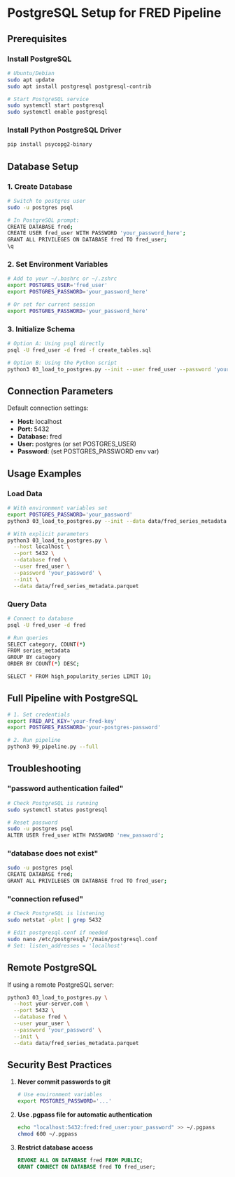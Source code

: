 # PostgreSQL Setup for FRED Pipeline

## Prerequisites

### Install PostgreSQL

```bash
# Ubuntu/Debian
sudo apt update
sudo apt install postgresql postgresql-contrib

# Start PostgreSQL service
sudo systemctl start postgresql
sudo systemctl enable postgresql
```

### Install Python PostgreSQL Driver

```bash
pip install psycopg2-binary
```

## Database Setup

### 1. Create Database

```bash
# Switch to postgres user
sudo -u postgres psql

# In PostgreSQL prompt:
CREATE DATABASE fred;
CREATE USER fred_user WITH PASSWORD 'your_password_here';
GRANT ALL PRIVILEGES ON DATABASE fred TO fred_user;
\q
```

### 2. Set Environment Variables

```bash
# Add to your ~/.bashrc or ~/.zshrc
export POSTGRES_USER='fred_user'
export POSTGRES_PASSWORD='your_password_here'

# Or set for current session
export POSTGRES_PASSWORD='your_password_here'
```

### 3. Initialize Schema

```bash
# Option A: Using psql directly
psql -U fred_user -d fred -f create_tables.sql

# Option B: Using the Python script
python3 03_load_to_postgres.py --init --user fred_user --password 'your_password'
```

## Connection Parameters

Default connection settings:
- **Host:** localhost
- **Port:** 5432
- **Database:** fred
- **User:** postgres (or set POSTGRES_USER)
- **Password:** (set POSTGRES_PASSWORD env var)

## Usage Examples

### Load Data

```bash
# With environment variables set
export POSTGRES_PASSWORD='your_password'
python3 03_load_to_postgres.py --init --data data/fred_series_metadata.parquet

# With explicit parameters
python3 03_load_to_postgres.py \
  --host localhost \
  --port 5432 \
  --database fred \
  --user fred_user \
  --password 'your_password' \
  --init \
  --data data/fred_series_metadata.parquet
```

### Query Data

```bash
# Connect to database
psql -U fred_user -d fred

# Run queries
SELECT category, COUNT(*) 
FROM series_metadata 
GROUP BY category 
ORDER BY COUNT(*) DESC;

SELECT * FROM high_popularity_series LIMIT 10;
```

## Full Pipeline with PostgreSQL

```bash
# 1. Set credentials
export FRED_API_KEY='your-fred-key'
export POSTGRES_PASSWORD='your-postgres-password'

# 2. Run pipeline
python3 99_pipeline.py --full
```

## Troubleshooting

### "password authentication failed"
```bash
# Check PostgreSQL is running
sudo systemctl status postgresql

# Reset password
sudo -u postgres psql
ALTER USER fred_user WITH PASSWORD 'new_password';
```

### "database does not exist"
```bash
sudo -u postgres psql
CREATE DATABASE fred;
GRANT ALL PRIVILEGES ON DATABASE fred TO fred_user;
```

### "connection refused"
```bash
# Check PostgreSQL is listening
sudo netstat -plnt | grep 5432

# Edit postgresql.conf if needed
sudo nano /etc/postgresql/*/main/postgresql.conf
# Set: listen_addresses = 'localhost'
```

## Remote PostgreSQL

If using a remote PostgreSQL server:

```bash
python3 03_load_to_postgres.py \
  --host your-server.com \
  --port 5432 \
  --database fred \
  --user your_user \
  --password 'your_password' \
  --init \
  --data data/fred_series_metadata.parquet
```

## Security Best Practices

1. **Never commit passwords to git**
   ```bash
   # Use environment variables
   export POSTGRES_PASSWORD='...'
   ```

2. **Use .pgpass file for automatic authentication**
   ```bash
   echo "localhost:5432:fred:fred_user:your_password" >> ~/.pgpass
   chmod 600 ~/.pgpass
   ```

3. **Restrict database access**
   ```sql
   REVOKE ALL ON DATABASE fred FROM PUBLIC;
   GRANT CONNECT ON DATABASE fred TO fred_user;
   ```
